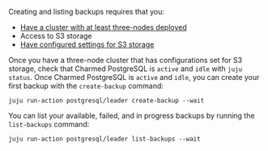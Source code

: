 Creating and listing backups requires that you:
* [Have a cluster with at least three-nodes deployed](https://discourse.charmhub.io/t/charmed-postgresql-tutorial-managing-units/TODO)
* Access to S3 storage
* [Have configured settings for S3 storage](https://discourse.charmhub.io/t/configuring-settings-for-s3/TODO)

Once you have a three-node cluster that has configurations set for S3 storage, check that Charmed PostgreSQL is `active` and `idle` with `juju status`. Once Charmed PostgreSQL is `active` and `idle`, you can create your first backup with the `create-backup` command:
```
juju run-action postgresql/leader create-backup --wait
```

You can list your available, failed, and in progress backups by running the `list-backups` command:
```
juju run-action postgresql/leader list-backups --wait
```